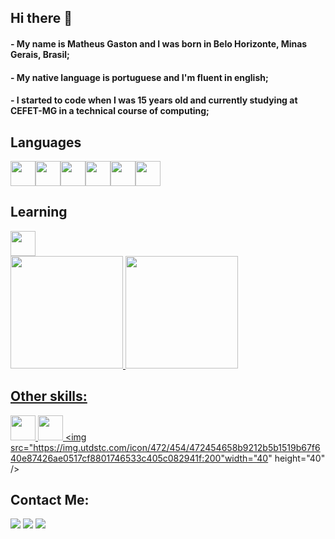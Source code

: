 ## Hi there 👋
#### - My name is Matheus Gaston and I was born in Belo Horizonte, Minas Gerais, Brasil;
#### - My native language is portuguese and I'm fluent in english;
#### - I started to code when I was 15 years old and currently studying at CEFET-MG in a technical course of computing;


## Languages

<img src="https://cdn.jsdelivr.net/gh/devicons/devicon/icons/java/java-original-wordmark.svg" width="40" height="40"/><img src="https://cdn.jsdelivr.net/gh/devicons/devicon/icons/javascript/javascript-original.svg" width="40" height="40"/><img src="https://cdn.jsdelivr.net/gh/devicons/devicon/icons/react/react-original-wordmark.svg" width="40" height="40"/><img src="https://cdn.jsdelivr.net/gh/devicons/devicon/icons/html5/html5-original-wordmark.svg" width="40" height="40"/><img src="https://cdn.jsdelivr.net/gh/devicons/devicon/icons/css3/css3-original-wordmark.svg" width="40" height="40"/><img src="https://cdn.jsdelivr.net/gh/devicons/devicon/icons/c/c-original.svg" width="40" height="40"/>             
          
## Learning
<img src="https://cdn.jsdelivr.net/gh/devicons/devicon/icons/python/python-original.svg" width="40" height="40"/>         

<div>
<a href="https://github.com/gastonzinhow">
<img height="180em" src="https://github-readme-stats.vercel.app/api/top-langs/?username=gastonzinhow&layout=compact&langs_count=7&theme=dracula"/>
<img height="180em" src="https://github-readme-stats.vercel.app/api?username=gastonzinhow&show_icons=true&theme=dracula&include_all_commits=true&count_private=true"/>
</div>

## Other skills:
<img src="https://cdn.jsdelivr.net/gh/devicons/devicon/icons/photoshop/photoshop-line.svg" width="40" height="40"/> <img src="https://cdn.jsdelivr.net/gh/devicons/devicon/icons/premierepro/premierepro-original.svg" width="40" height="40"/> <img src="https://img.utdstc.com/icon/472/454/472454658b9212b5b1519b67f640e87426ae0517cf8801746533c405c082941f:200"width="40" height="40" />
          
## Contact Me:

<div>
<a href="https://instagram.com/gastonzinhow" target="_blank"><img src="https://img.shields.io/badge/-Instagram-%23E4405F?style=for-the-badge&logo=instagram&logoColor=white" target="_blank"></a>
<a href = "mailto:theteusviana@gmail.com"><img src="https://img.shields.io/badge/Gmail-D14836?style=for-the-badge&logo=gmail&logoColor=white" target="_blank"></a>
<a href="https://www.linkedin.com/in/gastonzinhow" target="_blank"><img src="https://img.shields.io/badge/-LinkedIn-%230077B5?style=for-the-badge&logo=linkedin&logoColor=white" target="_blank"></a>   
</div>




